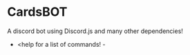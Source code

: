 ﻿# CardsBOT

A discord bot using Discord.js and many other dependencies!

- <help for a list of commands! -
